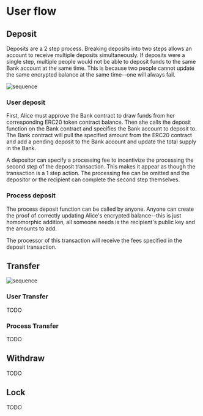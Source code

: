 # User flow

## Deposit

Deposits are a 2 step process. Breaking deposits into two steps allows an account to receive multiple deposits simultaneously. If deposits were a single step, multiple people would not be able to deposit funds to the same Bank account at the same time. This is because two people cannot update the same encrypted balance at the same time--one will always fail.

<div style={{
          display: "flex",
          justifyContent: "center",
          alignItems: "center",
        }}>
  <img src="/img/deposit-sequence.svg" alt="sequence" />
</div>

### User deposit

First, Alice must approve the Bank contract to draw funds from her corresponding ERC20 token contract balance. Then she calls the deposit function on the Bank contract and specifies the Bank account to deposit to. The Bank contract will pull the specified amount from the ERC20 contract and add a pending deposit to the Bank account and update the total supply in the Bank.

A depositor can specify a processing fee to incentivize the processing the second step of the deposit transaction. This makes it appear as though the transaction is a 1 step action. The processing fee can be omitted and the depositor or the recipient can complete the second step themselves.

### Process deposit

The process deposit function can be called by anyone. Anyone can create the proof of correctly updating Alice's encrypted balance--this is just homomorphic addition, all someone needs is the recipient's public key and the amounts to add.

The processor of this transaction will receive the fees specified in the deposit transaction.

## Transfer

<div style={{
          display: "flex",
          justifyContent: "center",
          alignItems: "center",
        }}>
  <img src="/img/transfer-sequence.svg" alt="sequence" />
</div>

### User Transfer

TODO

### Process Transfer

TODO

## Withdraw

TODO

## Lock

TODO